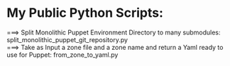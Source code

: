 # My Public Python  Scripts:
 ===> Split Monolithic Puppet Environment Directory to many submodules:  split_monolithic_puppet_git_repository.py  
 ===> Take as Input a zone file and a zone name and return a Yaml ready to use for Puppet:  from_zone_to_yaml.py
